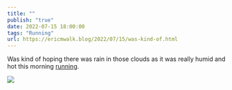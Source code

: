 ```yaml
---
title: ""
publish: "true"
date: 2022-07-15 18:00:00
tags: "Running"
url: https://ericmwalk.blog/2022/07/15/was-kind-of.html
---
```


Was kind of hoping there was rain in those clouds as it was really humid and hot this morning [running](http://www.strava.com/activities/7473562216).

![](https://ericmwalk.blog/uploads/2022/a5959843a3.jpg)